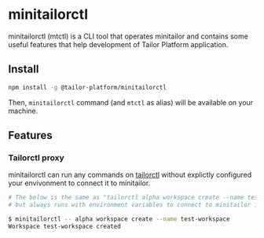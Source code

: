 # minitailorctl

minitailorctl (mtctl) is a CLI tool that operates minitailor and contains some useful features that help development of Tailor Platform application.

## Install

```bash
npm install -g @tailor-platform/minitailorctl
```

Then, `minitailorctl` command (and `mtctl` as alias) will be available on your machine.

## Features

### Tailorctl proxy

minitailorctl can run any commands on [tailorctl](https://github.com/tailor-platform/tailorctl) without explictly configured your envivonment to connect it to minitailor.

```bash
# The below is the same as "tailorctl alpha workspace create --name test-workspace",
# but always runs with environment variables to connect to minitailor internally.

$ minitailorctl -- alpha workspace create --name test-workspace
Workspace test-workspace created
```
